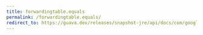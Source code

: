 ```yaml
---
title: forwardingtable.equals
permalink: /forwardingtable.equals/
redirect_to: https://guava.dev/releases/snapshot-jre/api/docs/com/google/common/collect/ForwardingTable.html#equals-java.lang.Object-
---
```

